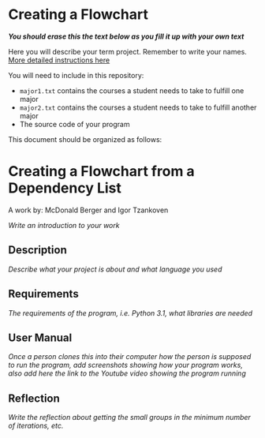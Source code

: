 # Creating a Flowchart

_**You should erase this the text below as you fill it up with your own text**_

Here you will describe your term project. Remember to write your names.
[More detailed instructions here](Flowchart-Graph.pptx)

You will need to include in this repository:
- `major1.txt` contains the courses a student needs to take to fulfill one major
- `major2.txt` contains the courses a student needs to take to fulfill another major
- The source code of your program

This document should be organized as follows:

# Creating a Flowchart from a Dependency List
A work by: McDonald Berger and Igor Tzankoven

*Write an introduction to your work*

## Description
*Describe what your project is about and what language you used*

## Requirements
*The requirements of the program, i.e. Python 3.1, what libraries are needed*

## User Manual
*Once a person clones this into their computer how the person is supposed to run the program, add screenshots showing how your program works, also add here the link to the Youtube video showing the program running*

## Reflection
*Write the reflection about getting the small groups in the minimum number of iterations, etc.*



